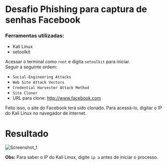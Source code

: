 # Desafio Phishing para captura de senhas Facebook

### Ferramentas utilizadas: 
* Kali Linux
* setoolkit

Acessar o terminal como `root` e digita `setoolkit` para iniciar.
<br>Seguir a seguinte ordem:

- ``` Social-Engineering Attacks ```
- ``` Web Site Attack Vectors ```
- ```Credential Harvester Attack Method ```
- ``` Site Cloner ```
- URL para clone: http://www.facebook.com

Feito isso, o site do Facebook terá sido clonado. Para acessá-lo, digitar o IP do Kali Linux no navegador de internet.

# Resultado
![Screenshot_1](https://user-images.githubusercontent.com/35930902/205455127-5dc75cee-b8e9-488a-840f-0db1039212cf.png)

<b>Obs:</b> Para saber o IP do Kali Linux, digite `ip a` antes de iniciar o processo.
